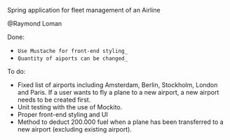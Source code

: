 Spring application for fleet management of an Airline

@Raymond Loman

Done:

- `` Use Mustache for front-end styling_ ``
- `` Quantity of aiports can be changed_ ``



To do:

- Fixed list of airports including Amsterdam, Berlin, Stockholm, London and Paris. If a user wants to fly a plane to a new airport, a new airport needs to be created first.
- Unit testing with the use of Mockito.
- Proper front-end styling and UI
- Method to deduct 200.000 fuel when a plane has been transferred to a new airport (excluding existing airport).
